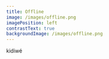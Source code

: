 ```yaml
---
title: Offline
image: /images/offline.png
imagePosition: left
contrastText: true
backgroundImage: /images/offline.png
---
```

kidiwé
